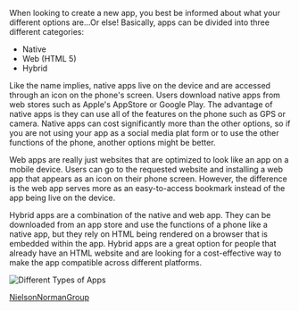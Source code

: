 When looking to create a new app, you best be informed about what your different options are...Or else!
Basically, apps can be divided into three different categories:
  * Native
  * Web (HTML 5)
  * Hybrid
  
Like the name implies, native apps live on the device and are accessed through an icon on the phone's screen. 
Users download native apps from web stores such as Apple's AppStore or Google Play.  The advantage of native
apps is they can use all of the features on the phone such as GPS or camera.  Native apps can cost significantly
more than the other options, so if you are not using your app as a social media plat form or to use the other
functions of the phone, another options might be better.

Web apps are really just websites that are optimized to look like an app on a mobile device.  Users can go to the
requested website and installing a web app that appears as an icon on their phone screen. However, the difference
is the web app serves more as an easy-to-access bookmark instead of the app being live on the device.  

Hybrid apps are a combination of the native and web app. They can be downloaded from an app store and use the functions
of a phone like a native app, but they rely on HTML being rendered on a browser that is embedded within the app. Hybrid apps
are a great option for people that already have an HTML website and are looking for a cost-effective way to make 
the app compatible across different platforms.

![Different Types of Apps](https://s3.amazonaws.com/dfc-wiki/en/images/c/c2/Native_html5_hybrid.png)

[NielsonNormanGroup](https://www.nngroup.com/articles/mobile-native-apps/)
